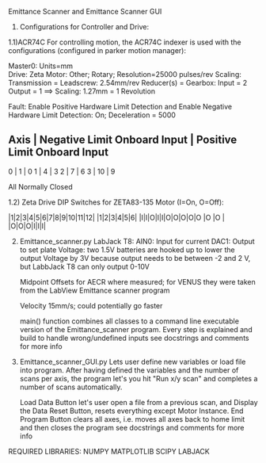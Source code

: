 Emittance Scanner and Emittance Scanner GUI

1) Configurations for Controller and Drive:

1.1)ACR74C 
For controlling motion, the ACR74C indexer is used with the configurations (configured in parker motion manager):

Master0: Units=mm	
Drive: Zeta
Motor: Other; Rotary; Resolution=25000 pulses/rev
Scaling: Transmission = Leadscrew: 2.54mm/rev
	 Reducer(s) = Gearbox: Input = 2
			       Output = 1
	==> Scaling: 1.27mm = 1 Revolution

Fault:
Enable Positive Hardware Limit Detection and Enable Negative Hardware Limit Detection: On; Deceleration = 5000


Axis	|	Negative Limit Onboard Input	|	Positive Limit Onboard Input
--------------------------------------------------------------------------------------
0	|	1				|	0
1	|	4				|	3
2	|	7				|	6
3	|	10				|	9

All Normally Closed

1.2) Zeta Drive DIP Switches for ZETA83-135 Motor (I=On, O=Off):

|1|2|3|4|5|6|7|8|9|10|11|12|	|1|2|3|4|5|6|
|I|I|O|I|I|O|O|O|O|O |O |O |	|O|O|O|I|I|I|

2) Emittance_scanner.py
	LabJack T8: AIN0: Input for current
		    DAC1: Output to set plate Voltage: two 1.5V batteries are hooked up to lower the output Voltage by 3V because output needs to be between -2 and 2 V, but LabbJack T8 can only output 0-10V

	Midpoint Offsets for AECR where measured; for VENUS they were taken from the LabView Emittance scanner program

	Velocity 15mm/s; could potentially go faster

	main() function combines all classes to a command line executable version of the Emittance_scanner program.
	Every step is explained and build to handle wrong/undefined inputs
	see docstrings and comments for more info 

3) Emittance_scanner_GUI.py
	Lets user define new variables or load file into program.
	After having defined the variables and the number of scans per axis, the program let's you hit "Run x/y scan" and completes a number of scans automatically.
	
	Load Data Button let's user open a file from a previous scan, and Display the Data
	Reset Button, resets everything except Motor Instance.
	End Program Button clears all axes, i.e. moves all axes back to home limit and then closes the program
	see docstrings and comments for more info 

REQUIRED LIBRARIES:
	NUMPY
	MATPLOTLIB
	SCIPY
	LABJACK






